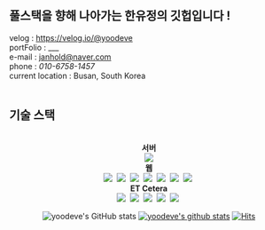 ## 풀스택을 향해 나아가는 한유정의 깃헙입니다 !
velog : https://velog.io/@yoodeve<br />
portFolio : ___ <br />
e-mail : janhold@naver.com<br />
phone : <i>010-6758-1457</i><br />
current location : Busan, South Korea<br />
<br />
## 기술 스택
<div align='center'><br />
  <b>서버</b><br />
  <img src="https://img.shields.io/badge/Java-007396?style=flat&logo=OpenJDK&logoColor=white"/><br />
  <b>웹</b><br />
  <img src="https://img.shields.io/badge/JavaScript-F7DF1E?style=for-the-badge&logo=JavaScript&logoColor=white">&nbsp;
  <img src="https://img.shields.io/badge/CSS3-1572B6?style=for-the-badge&logo=CSS3&logoColor=white">&nbsp;
  <img src="https://img.shields.io/badge/HTML5-E34F26?style=for-the-badge&logo=HTML5&logoColor=white">&nbsp;
  <img src="https://img.shields.io/badge/React-61DAFB?style=for-the-badge&logo=React&logoColor=white">&nbsp;
  <img src="https://img.shields.io/badge/Redux-764ABC?style=for-the-badge&logo=Redux&logoColor=white">&nbsp;
  <img src="https://img.shields.io/badge/antdesign-0170FE?style=for-the-badge&logo=antdesign&logoColor=white">&nbsp;
  <img src="https://img.shields.io/badge/styledcomponents-DB7093?style=for-the-badge&logo=styledcomponents&logoColor=white">&nbsp;
<br/ >
  <b>ET Cetera</b><br />
  <img src="https://img.shields.io/badge/Amazon AWS-232F3E?style=for-the-badge&logo=Amazon AWS&logoColor=white">&nbsp;
  <img src="https://img.shields.io/badge/AWS Amplify-FF9900?style=for-the-badge&logo=AWS Amplify&logoColor=white">&nbsp;
  <img src="https://img.shields.io/badge/ASANA-273347?style=for-the-badge&logo=ASANA&logoColor=white">&nbsp;
  <img src="https://img.shields.io/badge/GitHub-181717?style=for-the-badge&logo=GitHub&logoColor=white">&nbsp;
  <img src="https://img.shields.io/badge/GitHub-181717?style=for-the-badge&logo=GitHub&logoColor=white">&nbsp;
  <br />
  
![yoodeve's GitHub stats](https://github-readme-stats.vercel.app/api?username=yoodeve&theme=dark&show_icons=true)
[![yoodeve's github stats](https://github-readme-stats.vercel.app/api/top-langs/?username=yoodeve&show_icons=true&hide_border=true&title_color=004386&icon_color=004386&layout=compact)](https://github.com/yoodeve)
[![Hits](https://hits.seeyoufarm.com/api/count/incr/badge.svg?url=https%3A%2F%2Fgithub.com%2Fyoodeve%2Fyoodeve&count_bg=%23D49393&title_bg=%23555555&icon=&icon_color=%23E7E7E7&title=hits&edge_flat=true)](https://hits.seeyoufarm.com)
</div>



